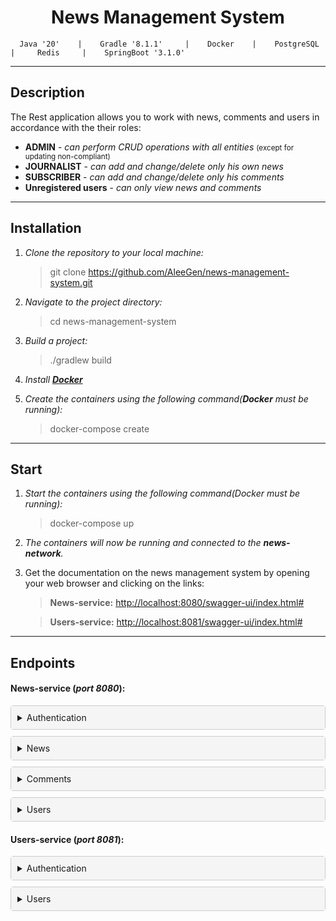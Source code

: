#	**<div align="center">News Management System</div>**

      Java '20'    |    Gradle '8.1.1'     |    Docker    |    PostgreSQL     |     Redis     |    SpringBoot '3.1.0'

---

## **Description**
The Rest application allows you to work with news, comments and users in accordance with the their roles:

- **ADMIN**					-	*can perform CRUD operations with all entities* <small>(except for updating non-compliant)</small>
- **JOURNALIST**			-	*can add and change/delete only his own news*
- **SUBSCRIBER**			-	*can add and change/delete only his comments*
- **Unregistered users**	-	*can only view news and comments*

___

## **Installation**

1. *Clone the repository to your local machine:*

   >git clone https://github.com/AleeGen/news-management-system.git

2. *Navigate to the project directory:*

   >cd news-management-system

3. *Build a project:*

   >./gradlew build


4. *Install **[Docker](https://www.docker.com/products/docker-desktop/)***

5. *Create the containers using the following command(**Docker** must be running):*
   >docker-compose create

---

## **Start**

1. *Start the containers using the following command(Docker must be running):*

   >docker-compose up


2. *The containers will now be running and connected to the **news-network**.*

3. Get the documentation on the news management system by opening your web browser and clicking on the links:
   >**News-service:**	[http://localhost:8080/swagger-ui/index.html#](http://localhost:8080/swagger-ui/index.html#/)

   >**Users-service:**	[http://localhost:8081/swagger-ui/index.html#](http://localhost:8081/swagger-ui/index.html#/)

---

## **Endpoints**

#### News-service (*port 8080*):
<details style="border: 1px solid #ccc; border-radius: 4px; margin-bottom: 10px;">
  <summary style="padding: 10px; background-color: #f5f5f5; cursor: pointer;">Authentication</summary>

* POST
	- **``/auth/login``**		-	*Get authentication by login and password*
	- **``/auth/register``**	-	*Get authentication by registered user*
	- **``/auth/about_me``**	-	*Get information about the current authenticated user*
</details>

<details style="border: 1px solid #ccc; border-radius: 4px; margin-bottom: 10px;">
  <summary style="padding: 10px; background-color: #f5f5f5; cursor: pointer;">News</summary>

* GET
	- **``/news``**				-	*Get news according to pagination*
	- **``/news/{id}``**		-	*Get news by **id***
* POST
	- **``/news/``**			-	*Сreate news*
* PUT
	- **``/news/{id}``**		-	*Update news*
* PATCH
	- **``/news/{id}``**		-	*Specific news update*
* DELETE
	- **``/news/{id}``**		-	*Delete news by **id***
</details>

<details style="border: 1px solid #ccc; border-radius: 4px; margin-bottom: 10px;">
  <summary style="padding: 10px; background-color: #f5f5f5; cursor: pointer;">Comments</summary>

* GET
	- **``/comments``**				-	*Get comments according to pagination*
	- **``/comments/{id}``**		-	*Get comments by **id***
* POST
	- **``/comments/``**			-	*Сreate comments*
* PUT
	- **``/comments/{id}``**		-	*Update comments*
* PATCH
	- **``/comments/{id}``**		-	*Specific comments update*
* DELETE
	- **``/comments/{id}``**		-	*Delete comments by **id***
</details>

<details style="border: 1px solid #ccc; border-radius: 4px; margin-bottom: 10px;">
  <summary style="padding: 10px; background-color: #f5f5f5; cursor: pointer;">Users</summary>

* GET
	- **``/users``**			-	*Get comments according to pagination*
	- **``/users/{id}``**		-	*Get comments by **id***
* PUT
	- **``/users/{id}``**		-	*Update users*
* DELETE
	- **``/comments/{id}``**	-	*Delete users by **id***
</details>

#### Users-service (*port 8081*):
<details style="border: 1px solid #ccc; border-radius: 4px; margin-bottom: 10px;">
  <summary style="padding: 10px; background-color: #f5f5f5; cursor: pointer;">Authentication</summary>

* POST
	- **``/auth``**				-	*Get authentication by token*
	- **``/auth/login``**		-	*Get authentication by login and password*
	- **``/auth/register``**	-	*Get authentication by registered user*
	- **``/auth/about_me``**	-	*Get information about the current authenticated user*

</details>

<details style="border: 1px solid #ccc; border-radius: 4px; margin-bottom: 10px;">
  <summary style="padding: 10px; background-color: #f5f5f5; cursor: pointer;">Users</summary>

* GET
	- **``/users``**			-	*Get comments according to pagination*
	- **``/users/{id}``**		-	*Get comments by **id***
* PUT
	- **``/users/{id}``**		-	*Update users*
* DELETE
	- **``/comments/{id}``**	-	*Delete users by **id***
</details>
